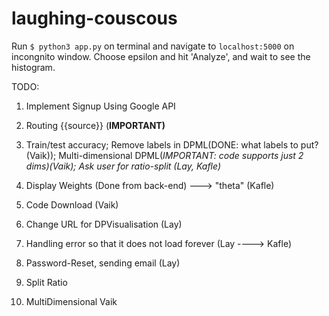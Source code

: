 # laughing-couscous

Run ```$ python3 app.py```  on terminal and navigate to ```localhost:5000``` on incongnito window. Choose epsilon and hit 'Analyze', and wait to see the histogram.

TODO:
1. Implement Signup Using Google API
7. Routing {{source}} (**IMPORTANT)**

10. Train/test accuracy; Remove labels in DPML(DONE: what labels to put?(Vaik)); Multi-dimensional DPML(*IMPORTANT: code supports just 2 dims)(Vaik); Ask user for ratio-split (Lay, Kafle)*

13. Display Weights (Done from back-end) ---> "theta" (Kafle)
14. Code Download (Vaik)
15. Change URL for DPVisualisation (Lay)
17. Handling error so that it does not load forever (Lay ----> Kafle)
18. Password-Reset, sending email (Lay)
19. Split Ratio
20. MultiDimensional Vaik